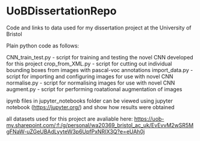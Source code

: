 # UoBDissertationRepo
Code and links to data used for my dissertation project at the University of Bristol

Plain python code as follows:

CNN_train_test.py - script for training and testing the novel CNN developed for this project
crop_from_XML.py - script for cutting out individual bounding boxes from images with pascal-voc annotations
import_data.py - script for importing and configuring images for use with novel CNN
normalise.py - script for normalising images for use with novel CNN
augment.py - script for performing roatational augmentation of images

ipynb files in jupyter_notebooks folder can be viewed using jupyter notebook (https://jupyter.org/) and show how results were obtained

all datasets used for this project are avaliable here: https://uob-my.sharepoint.com/:f:/g/personal/wa20369_bristol_ac_uk/EvEvvM2wSR5MgFNaW-uZGeUBAdLyyteW3p6UpfPxNRIX3Q?e=eUAh0j

